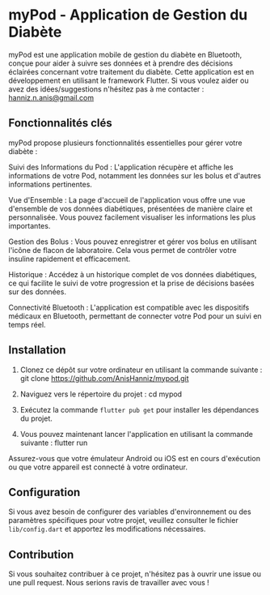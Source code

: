 # myPod - Application de Gestion du Diabète
myPod est une application mobile de gestion du diabète en Bluetooth, conçue pour aider à suivre ses données et à prendre des décisions éclairées concernant votre traitement du diabète. Cette application est en développement en utilisant le framework Flutter.
Si vous voulez aider ou avez des idées/suggestions n'hésitez pas à me contacter : hanniz.n.anis@gmail.com

## Fonctionnalités clés

myPod propose plusieurs fonctionnalités essentielles pour gérer votre diabète :

Suivi des Informations du Pod : L'application récupère et affiche les informations de votre Pod, notamment les données sur les bolus et d'autres informations pertinentes.

Vue d'Ensemble : La page d'accueil de l'application vous offre une vue d'ensemble de vos données diabétiques, présentées de manière claire et personnalisée. Vous pouvez facilement visualiser les informations les plus importantes.

Gestion des Bolus : Vous pouvez enregistrer et gérer vos bolus en utilisant l'icône de flacon de laboratoire. Cela vous permet de contrôler votre insuline rapidement et efficacement.

Historique : Accédez à un historique complet de vos données diabétiques, ce qui facilite le suivi de votre progression et la prise de décisions basées sur des données.

Connectivité Bluetooth : L'application est compatible avec les dispositifs médicaux en Bluetooth, permettant de connecter votre Pod pour un suivi en temps réel.

## Installation

1. Clonez ce dépôt sur votre ordinateur en utilisant la commande suivante :
    git clone https://github.com/AnisHanniz/mypod.git

2. Naviguez vers le répertoire du projet :
    cd mypod

3. Exécutez la commande `flutter pub get` pour installer les dépendances du projet.
 
4. Vous pouvez maintenant lancer l'application en utilisant la commande suivante :
    flutter run


Assurez-vous que votre émulateur Android ou iOS est en cours d'exécution ou que votre appareil est connecté à votre ordinateur.

## Configuration

Si vous avez besoin de configurer des variables d'environnement ou des paramètres spécifiques pour votre projet, veuillez consulter le fichier `lib/config.dart` et apportez les modifications nécessaires.

## Contribution

Si vous souhaitez contribuer à ce projet, n'hésitez pas à ouvrir une issue ou une pull request. Nous serions ravis de travailler avec vous !







